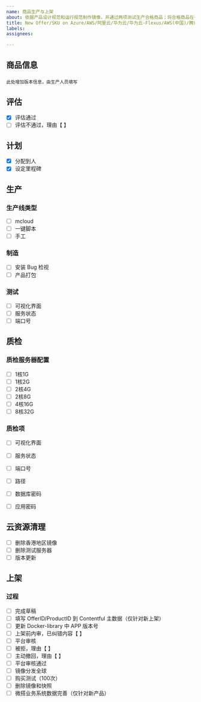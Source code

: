```yaml
---
name: 商品生产与上架
about: 依据产品设计规范和运行规范制作镜像，并通过两项测试生产合格商品；将合格商品在各大云平台上架
title: New Offer/SKU on Azure/AWS/阿里云/华为云/华为云-Flexus/AWS(中国)/腾讯云/AlibabaCloud/HUAWEICLOUD/HUAWEICLOUD-Flexus
labels: 
assignees: 

---
```



## 商品信息

### 

```
此处增加版本信息，由生产人员填写
```

## 评估

- [x] 评估通过
- [ ] 评估不通过，理由【         】

## 计划

- [x] 分配到人
- [x] 设定里程碑

## 生产

### 生产线类型

- [ ] mcloud
- [ ] 一键脚本
- [ ] 手工

### 制造

- [ ] 安装 Bug 检视
- [ ] 产品打包

### 测试

- [ ] 可视化界面
- [ ] 服务状态
- [ ] 端口号

## 质检

### 质检服务器配置
  
- [ ] 1核1G
- [ ] 1核2G
- [ ] 2核4G
- [ ] 2核8G
- [ ] 4核16G
- [ ] 8核32G

### 质检项
  
- [ ] 可视化界面
- [ ] 服务状态
- [ ] 端口号
- [ ] 路径
- [ ] 数据库密码
- [ ] 应用密码


## 云资源清理
  
- [ ] 删除香港地区镜像
- [ ] 删除测试服务器
- [ ] 版本更新

## 上架

### 过程

- [ ] 完成草稿
- [ ] 填写 OfferID/ProductID 到 Contentful 主数据（仅针对新上架）
- [ ] 更新 Docker-library 中 APP 版本号
- [ ] 上架前内审，已纠错内容【         】
- [ ] 平台审核
- [ ] 被拒，理由【         】
- [ ] 主动撤回，理由【         】
- [ ] 平台审核通过
- [ ] 镜像分发全球
- [ ] 购买测试（100次）
- [ ] 删除镜像和快照
- [ ] 微搭业务系统数据完善（仅针对新产品）
